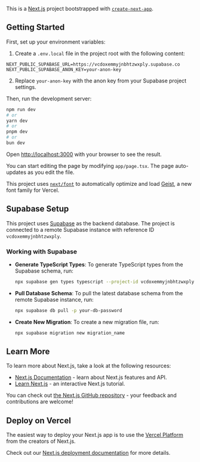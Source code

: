 This is a [Next.js](https://nextjs.org) project bootstrapped with [`create-next-app`](https://nextjs.org/docs/app/api-reference/cli/create-next-app).

## Getting Started

First, set up your environment variables:

1. Create a `.env.local` file in the project root with the following content:
```
NEXT_PUBLIC_SUPABASE_URL=https://vcdoxemmyjnbhtzwxply.supabase.co
NEXT_PUBLIC_SUPABASE_ANON_KEY=your-anon-key
```

2. Replace `your-anon-key` with the anon key from your Supabase project settings.

Then, run the development server:

```bash
npm run dev
# or
yarn dev
# or
pnpm dev
# or
bun dev
```

Open [http://localhost:3000](http://localhost:3000) with your browser to see the result.

You can start editing the page by modifying `app/page.tsx`. The page auto-updates as you edit the file.

This project uses [`next/font`](https://nextjs.org/docs/app/building-your-application/optimizing/fonts) to automatically optimize and load [Geist](https://vercel.com/font), a new font family for Vercel.

## Supabase Setup

This project uses [Supabase](https://supabase.com/) as the backend database. The project is connected to a remote Supabase instance with reference ID `vcdoxemmyjnbhtzwxply`.

### Working with Supabase

- **Generate TypeScript Types**: To generate TypeScript types from the Supabase schema, run:
  ```bash
  npx supabase gen types typescript --project-id vcdoxemmyjnbhtzwxply --schema public > types/supabase.ts
  ```

- **Pull Database Schema**: To pull the latest database schema from the remote Supabase instance, run:
  ```bash
  npx supabase db pull -p your-db-password
  ```

- **Create New Migration**: To create a new migration file, run:
  ```bash
  npx supabase migration new migration_name
  ```

## Learn More

To learn more about Next.js, take a look at the following resources:

- [Next.js Documentation](https://nextjs.org/docs) - learn about Next.js features and API.
- [Learn Next.js](https://nextjs.org/learn) - an interactive Next.js tutorial.

You can check out [the Next.js GitHub repository](https://github.com/vercel/next.js) - your feedback and contributions are welcome!

## Deploy on Vercel

The easiest way to deploy your Next.js app is to use the [Vercel Platform](https://vercel.com/new?utm_medium=default-template&filter=next.js&utm_source=create-next-app&utm_campaign=create-next-app-readme) from the creators of Next.js.

Check out our [Next.js deployment documentation](https://nextjs.org/docs/app/building-your-application/deploying) for more details.
